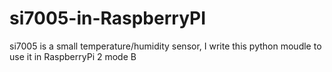 # si7005-in-RaspberryPI
si7005 is a small temperature/humidity sensor, I write this python moudle to use it in RaspberryPi 2 mode B
